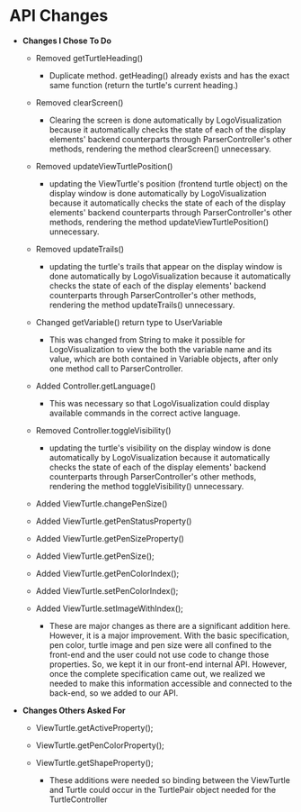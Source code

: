 # API Changes 

* **Changes I Chose To Do**
    * Removed getTurtleHeading()
        * Duplicate method. getHeading() already exists and has the exact same function (return the
        turtle's current heading.)
        
    * Removed clearScreen() 
        * Clearing the screen is done automatically by LogoVisualization because it automatically checks
        the state of each of the display elements' backend counterparts through ParserController's other
        methods, rendering the method clearScreen() unnecessary. 
        
    * Removed updateViewTurtlePosition()
        *  updating the ViewTurtle's position (frontend turtle object) on the display window 
        is done automatically by LogoVisualization because it automatically checks
        the state of each of the display elements' backend counterparts through ParserController's other
        methods, rendering the method updateViewTurtlePosition() unnecessary.
        
    * Removed updateTrails()
        *  updating the turtle's trails that appear on the display window 
        is done automatically by LogoVisualization because it automatically checks
        the state of each of the display elements' backend counterparts through ParserController's other
        methods, rendering the method updateTrails() unnecessary.
        
    * Changed getVariable() return type to UserVariable
        * This was changed from String to make it possible for LogoVisualization to view the both the 
        variable name and its value, which are both contained in Variable objects, 
        after only one method call to ParserController. 
 
    * Added Controller.getLanguage()
        * This was necessary so that LogoVisualization could display available commands in the correct
        active language. 

    * Removed Controller.toggleVisibility()
        * updating the turtle's visibility on the display window 
        is done automatically by LogoVisualization because it automatically checks
        the state of each of the display elements' backend counterparts through ParserController's other
        methods, rendering the method toggleVisibility() unnecessary. 
        
    * Added ViewTurtle.changePenSize()
    * Added ViewTurtle.getPenStatusProperty()
    * Added ViewTurtle.getPenSizeProperty()
    * Added ViewTurtle.getPenSize();
    * Added ViewTurtle.getPenColorIndex();
    * Added ViewTurtle.setPenColorIndex();
    * Added ViewTurtle.setImageWithIndex();
        * These are major changes as there are a significant addition here.
        However, it is a major improvement. With the basic specification, pen color,
        turtle image and pen size were all confined to the front-end and the user
        could not use code to change those properties. So, we kept it in our front-end internal
        API. However, once the complete specification came out, we realized we needed
        to make this information accessible and connected to the back-end, so we added to our API.
        
* **Changes Others Asked For**

    * ViewTurtle.getActiveProperty();
     * ViewTurtle.getPenColorProperty();
     * ViewTurtle.getShapeProperty();
     
        * These additions were needed so binding between the ViewTurtle
        and Turtle could occur in the TurtlePair object needed
        for the TurtleController
          





